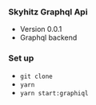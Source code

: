 ### Skyhitz Graphql Api

- Version 0.0.1
- Graphql backend

### Set up

- `git clone`
- `yarn`
- `yarn start:graphiql`
